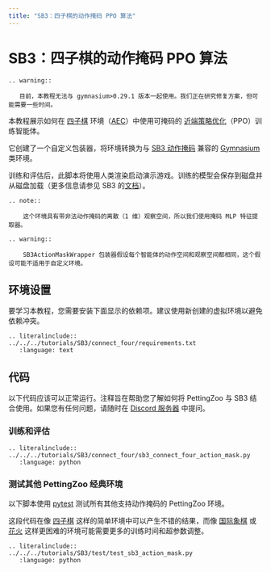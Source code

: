 ```yaml
---
title: "SB3：四子棋的动作掩码 PPO 算法"
---
```


# SB3：四子棋的动作掩码 PPO 算法

```{eval-rst}
.. warning::

   目前，本教程无法与 gymnasium>0.29.1 版本一起使用。我们正在研究修复方案，但可能需要一些时间。

```

本教程展示如何在 [四子棋](/environments/classic/chess/) 环境（[AEC](/api/aec/)）中使用可掩码的 [近端策略优化](https://sb3-contrib.readthedocs.io/en/master/modules/ppo_mask.html)（PPO）训练智能体。

它创建了一个自定义包装器，将环境转换为与 [SB3 动作掩码](https://sb3-contrib.readthedocs.io/en/master/modules/ppo_mask.html) 兼容的 [Gymnasium](https://gymnasium.farama.org/) 类环境。

训练和评估后，此脚本将使用人类渲染启动演示游戏。训练的模型会保存到磁盘并从磁盘加载（更多信息请参见 SB3 的[文档](https://stable-baselines3.readthedocs.io/en/master/guide/save_format.html)）。

```{eval-rst}
.. note::

    这个环境具有带非法动作掩码的离散（1 维）观察空间，所以我们使用掩码 MLP 特征提取器。
```

```{eval-rst}
.. warning::

    SB3ActionMaskWrapper 包装器假设每个智能体的动作空间和观察空间都相同，这个假设可能不适用于自定义环境。
```


## 环境设置
要学习本教程，您需要安装下面显示的依赖项。建议使用新创建的虚拟环境以避免依赖冲突。
```{eval-rst}
.. literalinclude:: ../../../tutorials/SB3/connect_four/requirements.txt
   :language: text
```

## 代码
以下代码应该可以正常运行。注释旨在帮助您了解如何将 PettingZoo 与 SB3 结合使用。如果您有任何问题，请随时在 [Discord 服务器](https://discord.gg/nhvKkYa6qX) 中提问。

### 训练和评估

```{eval-rst}
.. literalinclude:: ../../../tutorials/SB3/connect_four/sb3_connect_four_action_mask.py
   :language: python
```

### 测试其他 PettingZoo 经典环境

以下脚本使用 [pytest](https://docs.pytest.org/en/latest/) 测试所有其他支持动作掩码的 PettingZoo 环境。

这段代码在像 [四子棋](/environments/classic/connect_four/) 这样的简单环境中可以产生不错的结果，而像 [国际象棋](/environments/classic/chess/) 或 [花火](/environments/classic/hanabi/) 这样更困难的环境可能需要更多的训练时间和超参数调整。

```{eval-rst}
.. literalinclude:: ../../../tutorials/SB3/test/test_sb3_action_mask.py
   :language: python
```

